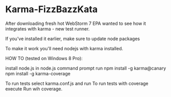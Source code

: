 Karma-FizzBazzKata
==================

After downloading fresh hot WebStorm 7 EPA wanted to see how it integrates with karma - new test runner.

If you've installed it earlier, make sure to update node packages

To make it work you'll need nodejs with karma installed.

HOW TO (tested on Windows 8 Pro):

 install node.js
 in node.js command prompt run
 npm install -g karma@canary
 npm install -g karma-coverage

To run tests select karma.conf.js and run
To run tests with coverage execute Run wih coverage.
